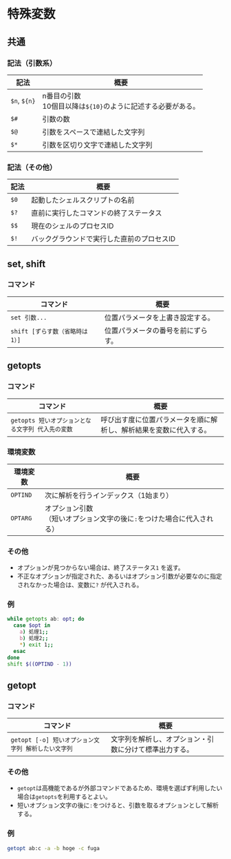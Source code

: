 # 特殊変数

## 共通

### 記法（引数系）

| 記法         | 概要                                                         |
| ------------ | ------------------------------------------------------------ |
| `$n`, `${n}` | n番目の引数<br />10個目以降は`${10}`のように記述する必要がある。 |
| `$#`         | 引数の数                                                     |
| `$@`         | 引数をスペースで連結した文字列                               |
| `$*`         | 引数を区切り文字で連結した文字列                             |

### 記法（その他）

| 記法 | 概要                                       |
| ---- | ------------------------------------------ |
| `$0` | 起動したシェルスクリプトの名前             |
| `$?` | 直前に実行したコマンドの終了ステータス     |
| `$$` | 現在のシェルのプロセスID                   |
| `$!` | バックグラウンドで実行した直前のプロセスID |

## set, shift

### コマンド

| コマンド                        | 概要                               |
| ------------------------------- | ---------------------------------- |
| `set 引数...`                   | 位置パラメータを上書き設定する。   |
| `shift [ずらす数（省略時は1）]` | 位置パラメータの番号を前にずらす。 |

## getopts

### コマンド

| コマンド                                          | 概要                                                         |
| ------------------------------------------------- | ------------------------------------------------------------ |
| `getopts 短いオプションとなる文字列 代入先の変数` | 呼び出す度に位置パラメータを順に解析し、解析結果を変数に代入する。 |

### 環境変数

| 環境変数 | 概要                                                         |
| -------- | ------------------------------------------------------------ |
| `OPTIND` | 次に解析を行うインデックス（1始まり）                        |
| `OPTARG` | オプション引数<br />（短いオプション文字の後に`:`をつけた場合に代入される） |

### その他

- オプションが見つからない場合は、終了ステータス`1` を返す。
- 不正なオプションが指定された、あるいはオプション引数が必要なのに指定されなかった場合は、変数に`?` が代入される。

### 例

```bash
while getopts ab: opt; do
  case $opt in
    a) 処理1;;
    b) 処理2;;
    *) exit 1;;
  esac
done
shift $((OPTIND - 1))
```

## getopt

### コマンド

| コマンド                                            | 概要                                                   |
| --------------------------------------------------- | ------------------------------------------------------ |
| `getopt [-o] 短いオプション文字列 解析したい文字列` | 文字列を解析し、オプション・引数に分けて標準出力する。 |

### その他

- `getopt`は高機能であるが外部コマンドであるため、環境を選ばず利用したい場合は`getopts`を利用するとよい。
- 短いオプション文字の後に`:`をつけると、引数を取るオプションとして解析する。

### 例

```bash
getopt ab:c -a -b hoge -c fuga
```

